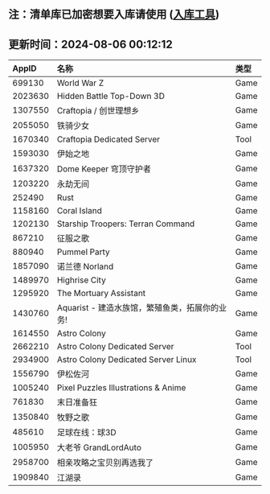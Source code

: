## 注：清单库已加密想要入库请使用 ([入库工具](https://github.com/BlankTMing/ManifestAutoUpdate/releases))

## 更新时间：2024-08-06 00:12:12
| AppID | 名称 | 类型  |
| :-------------------- | :----------------------------- | :----------- |
| 699130 | World War Z| Game |
| 2023630 | Hidden Battle Top-Down 3D| Game |
| 1307550 | Craftopia / 创世理想乡| Game |
| 2055050 |   铁骑少女| Game |
| 1670340 | Craftopia Dedicated Server| Tool |
| 1593030 | 伊始之地| Game |
| 1637320 | Dome Keeper 穹顶守护者| Game |
| 1203220 | 永劫无间| Game |
| 252490 | Rust| Game |
| 1158160 | Coral Island| Game |
| 1202130 | Starship Troopers: Terran Command| Game |
| 867210 | 征服之歌| Game |
| 880940 | Pummel Party| Game |
| 1857090 | 诺兰德 Norland| Game |
| 1489970 | Highrise City| Game |
| 1295920 | The Mortuary Assistant| Game |
| 1430760 | Aquarist - 建造水族馆，繁殖鱼类，拓展你的业务!| Game |
| 1614550 | Astro Colony| Game |
| 2662210 | Astro Colony Dedicated Server| Tool |
| 2934900 | Astro Colony Dedicated Server Linux| Tool |
| 1556790 | 伊松佐河| Game |
| 1005240 | Pixel Puzzles Illustrations & Anime| Game |
| 761830 | 末日准备狂| Game |
| 1350840 | 牧野之歌| Game |
| 485610 | 足球在线：球3D| Game |
| 1005950 | 大老爷 GrandLordAuto| Game |
| 2958700 | 相亲攻略之宝贝别再选我了| Game |
| 1909840 | 江湖录| Game |
